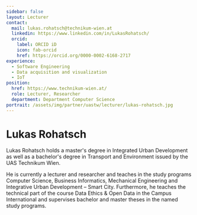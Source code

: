 ```yaml
---
sidebar: false
layout: Lecturer
contact:
  mail: lukas.rohatsch@technikum-wien.at
  linkedin: https://www.linkedin.com/in/LukasRohatsch/
  orcid:
    label: ORCID iD
    icon: fab-orcid
    href: https://orcid.org/0000-0002-6168-2717
experience:
  - Software Engineering
  - Data acquisition and visualization
  - IoT
position:
  href: https://www.technikum-wien.at/
  role: Lecturer, Researcher
  department: Department Computer Science
portrait: /assets/img/partner/uastw/lecturer/lukas-rohatsch.jpg
---
```


# Lukas Rohatsch

Lukas Rohatsch holds a master's degree in Integrated Urban Development as well as a bachelor's degree in Transport and Environment issued by the UAS Technikum Wien.

<!-- more -->

He is currently a lecturer and researcher and teaches in the study programs Computer Science, Business Informatics, Mechanical Engineering and Integrative Urban Development – Smart City. Furthermore, he teaches the technical part of the course Data Ethics & Open Data in the Campus International and supervises bachelor and master theses in the named study programs.
